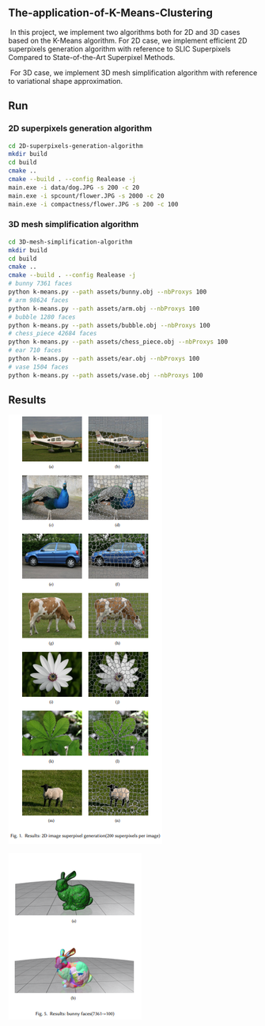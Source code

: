 ## The-application-of-K-Means-Clustering

​	In this project, we implement two algorithms both for 2D and 3D cases based on the K-Means algorithm. 	For 2D case, we implement efficient 2D superpixels generation algorithm with reference to SLIC Superpixels Compared to State-of-the-Art Superpixel Methods. 

​	For 3D case, we implement 3D mesh simplification algorithm with reference to variational shape approximation.

## Run

### 2D superpixels generation algorithm

```bash
cd 2D-superpixels-generation-algorithm
mkdir build
cd build
cmake ..
cmake --build . --config Realease -j
main.exe -i data/dog.JPG -s 200 -c 20
main.exe -i spcount/flower.JPG -s 2000 -c 20
main.exe -i compactness/flower.JPG -s 200 -c 100
```

### 3D mesh simplification algorithm

```bash
cd 3D-mesh-simplification-algorithm
mkdir build
cd build
cmake ..
cmake --build . --config Realease -j
# bunny 7361 faces
python k-means.py --path assets/bunny.obj --nbProxys 100 
# arm 98624 faces
python k-means.py --path assets/arm.obj --nbProxys 100 
# bubble 1280 faces
python k-means.py --path assets/bubble.obj --nbProxys 100 
# chess_piece 42684 faces
python k-means.py --path assets/chess_piece.obj --nbProxys 100
# ear 710 faces
python k-means.py --path assets/ear.obj --nbProxys 100
# vase 1504 faces
python k-means.py --path assets/vase.obj --nbProxys 100
```

## Results

![image-20230103203527892](report/result1.png)

![image-20230103203625070](report/result2.png)